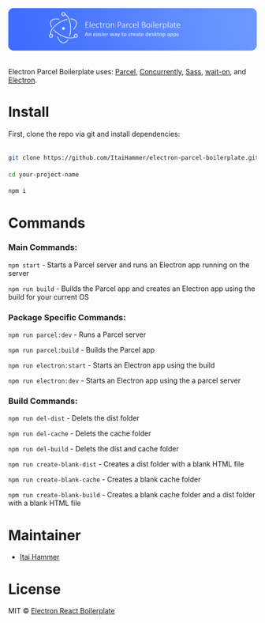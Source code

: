 <div  style="display: flex;flex-direction: row;align-items: center;justify-content: center;" >

<a style="outline: none;" href="https://github.com/ItaiHammer/electron-parcel-boilerplate" >
	<img src="README-picture.png"  alt="drawing"  width="1000"/>
</a>

</div>

<br/>

Electron Parcel Boilerplate uses: [Parcel](https://parceljs.org/), [Concurrently](https://www.npmjs.com/package/concurrently), [Sass](https://www.npmjs.com/package/sass), [wait-on](https://www.npmjs.com/package/wait-on), and [Electron](https://www.electronjs.org/).

# Install

First, clone the repo via git and install dependencies:

```sh

git clone https://github.com/ItaiHammer/electron-parcel-boilerplate.git your-project-name

cd your-project-name

npm i

```

# Commands

### Main Commands:

`npm start` - Starts a Parcel server and runs an Electron app running on the server

`npm run build` - Builds the Parcel app and creates an Electron app using the build for your current OS

### Package Specific Commands:

`npm run parcel:dev` - Runs a Parcel server

`npm run parcel:build` - Builds the Parcel app

`npm run electron:start` - Starts an Electron app using the build

`npm run electron:dev` - Starts an Electron app using the a parcel server

### Build Commands:

`npm run del-dist` - Delets the dist folder

`npm run del-cache` - Delets the cache folder

`npm run del-build` - Delets the dist and cache folder

`npm run create-blank-dist` - Creates a dist folder with a blank HTML file

`npm run create-blank-cache` - Creates a blank cache folder

`npm run create-blank-build` - Creates a blank cache folder and a dist folder with a blank HTML file

# Maintainer

- [Itai Hammer](https://github.com/ItaiHammer)

# License

MIT © [Electron React Boilerplate](https://github.com/ItaiHammer/electron-parcel-boilerplate)
